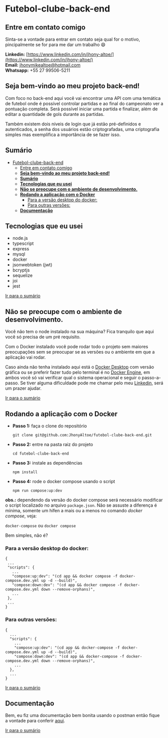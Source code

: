 # Futebol-clube-back-end

## Entre em contato comigo

Sinta-se a vontade para entrar em contato seja qual for o motivo, pincipalmente se for para me dar um trabalho :smile:

**Linkedin:** [https://www.linkedin.com/in/jhony-altoe/](https://www.linkedin.com/in/jhony-altoe/)<br />
**Email:** jhonymikealtoe@hotmail.com<br />
**Whatsapp:** +55 27 99506-5211

## **Seja bem-vindo ao meu projeto back-end!**

Com foco no back-end aqui você vai encontrar uma API com uma temática de futebol onde é possível controlar partidas e ao final do campeonato ver a pontuação completa. Será possível iniciar uma partida e finalizar, além de editar a quantidade de gols durante as partidas.

Também existem dois níveis de login que já estão pré-definidos e autenticados, a senha dos usuários estão criptografadas, uma criptografia simples mas exemplifica a importância de se fazer isso.

## **Sumário**
- [Futebol-clube-back-end](#futebol-clube-back-end)
  - [Entre em contato comigo](#entre-em-contato-comigo)
  - [**Seja bem-vindo ao meu projeto back-end!**](#seja-bem-vindo-ao-meu-projeto-back-end)
  - [**Sumário**](#sumário)
  - [**Tecnologias que eu usei**](#tecnologias-que-eu-usei)
  - [**Não se preocupe com o ambiente de desenvolvimento.**](#não-se-preocupe-com-o-ambiente-de-desenvolvimento)
  - [**Rodando a aplicação com o Docker**](#rodando-a-aplicação-com-o-docker)
    - [Para a versão desktop do docker:](#para-a-versão-desktop-do-docker)
    - [Para outras versões:](#para-outras-versões)
  - [**Documentação**](#documentação)

## **Tecnologias que eu usei**
- node.js
- typescript
- express
- mysql
- docker
- jsonwebtoken (jwt)
- bcryptjs
- sequelize
- joi
- jest

[Ir para o sumário](#sumário)

## **Não se preocupe com o ambiente de desenvolvimento.**

Você não tem o node instalado na sua máquina? Fica tranquilo que aqui você só precisa de um pré requisito.

Com o Docker instalado você pode rodar todo o projeto sem maiores preocupações sem se preocupar se as versões ou o ambiente em que a aplicação vai rodar.

Caso ainda não tenha instalado aqui está o [Docker Desktop](https://docs.docker.com/desktop/) com versão gráfica ou se preferir fazer tudo pelo terminal é no [Docker Engine](https://docs.docker.com/engine/), em ambos você só vai verificar qual o sistema operacional e seguir o passo-a-passo. Se tiver alguma dificuldade pode me chamar pelo meu [Linkedin](https://www.linkedin.com/in/jhony-altoe/), será um prazer ajudar.

[Ir para o sumário](#sumário)

## **Rodando a aplicação com o Docker**

- **Passo 1:** faça o clone do repositório

  `git clone git@github.com:JhonyAltoe/futebol-clube-back-end.git`

- **Passo 2:** entre na pasta raiz do projeto

  `cd futebol-clube-back-end`
  
- **Passo 3:** instale as dependências
 
  `npm install`
 
- **Passo 4:** rode o docker compose usando o script

  `npm run compose:up:dev`

**obs.:** dependendo da versão do docker compose será necessário modificar o script localizado no arquivo `package.json`. Não se assuste a diferença é mínima, somente um hífen a mais ou a menos no comando *docker compose*, veja:

`docker-compose` ou `docker compose`

Bem simples, não é?
  
### Para a versão desktop do docker:
  
 ```  
{ 
  ...
  "scripts": {
    ...
    "compose:up:dev": "(cd app && docker compose -f docker-compose.dev.yml up -d --build)",
    "compose:down:dev": "(cd app && docker compose -f docker-compose.dev.yml down --remove-orphans)",
    ...
  },
  ...
}
 ```
 
### Para outras versões:
  
```  
{ 
  ...
  "scripts": {
    ...
    "compose:up:dev": "(cd app && docker-compose -f docker-compose.dev.yml up -d --build)",
    "compose:down:dev": "(cd app && docker-compose -f docker-compose.dev.yml down --remove-orphans)",
    ...
  },
  ...
}
 ```

[Ir para o sumário](#sumário)

## **Documentação**

Bem, eu fiz uma documentação bem bonita usando o postman então fique a vontade para conferir [aqui](https://documenter.getpostman.com/view/23798069/2s93m61MYC#a4036827-6cd1-4623-a479-619da4e5b722).

[Ir para o sumário](#sumário)